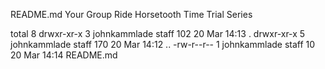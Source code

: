 README.md
Your Group Ride Horsetooth Time Trial Series

total 8
drwxr-xr-x  3 johnkammlade  staff  102 20 Mar 14:13 .
drwxr-xr-x  5 johnkammlade  staff  170 20 Mar 14:12 ..
-rw-r--r--  1 johnkammlade  staff   10 20 Mar 14:14 README.md
